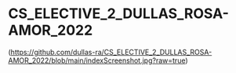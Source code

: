 # CS_ELECTIVE_2_DULLAS_ROSA-AMOR_2022

(https://github.com/dullas-ra/CS_ELECTIVE_2_DULLAS_ROSA-AMOR_2022/blob/main/indexScreenshot.jpg?raw=true)
